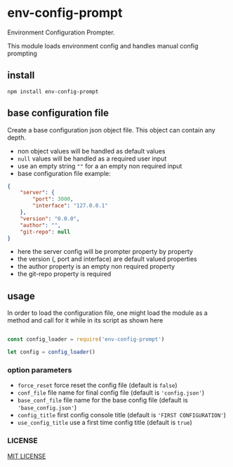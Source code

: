 # env-config-prompt
Environment Configuration Prompter.

This module loads environment config and handles manual config prompting

## install
```npm install env-config-prompt```

## base configuration file
Create a base configuration json object file. This object can contain any depth.
- non object values will be handled as default values
- ```null``` values will be handled as a required user input
- use an empty string ```""``` for a an empty non required input
- base configuration file example:
  
```json
{
    "server": {
        "port": 3000,
        "interface": "127.0.0.1"
    },
    "version": "0.0.0",
    "author": "",
    "git-repo": null
}
```
 - here the server config will be prompter property by property
 - the version (, port and interface) are default valued properties
 - the author property is an empty non required property
 - the git-repo property is required

## usage
In order to load the configuration file, one might load the module as a method and call for it while in its script as shown here

```javascript

const config_loader = require('env-config-prompt')

let config = config_loader()

```

### option parameters
 - ```force_reset``` force reset the config file (default is ```false```)
 - ```conf_file``` file name for final config file (default is ```'config.json'```)
 - ```base_conf_file``` file name for the base config file (default is ```'base_config.json'```)
 - ```config_title``` first config console title (default is ```'FIRST CONFIGURATION'```)
 - ```use_config_title``` use a first time config title (default is ```true```)

### LICENSE

[MIT LICENSE](LICENCSE)